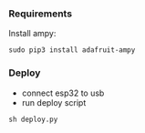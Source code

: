  ### Requirements
 
 Install ampy:
```shell
sudo pip3 install adafruit-ampy
```

### Deploy
  
* connect esp32 to usb
* run deploy script
```shell
sh deploy.py
```